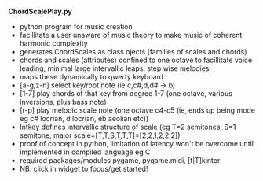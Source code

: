 **ChordScalePlay.py**
* python program for music creation 
* facillitate a user unaware of music theory to make music of coherent harmonic complexity
* generates ChordScales as class ojects (families of scales and chords) 
* chords and scales (attributes) confined to one octave to facillitate voice leading, minimal large intervallic leaps, step wise melodies
* maps these dynamically to qwerty keyboard
* [a-g,z-n] select key/root note (ie c,c#,d,d# -> b)
* [1-7] play chords of that key from degree 1-7 (one octave, various inversions, plus bass note)
* [r-p] play melodic scale note (one octave c4-c5 (ie, ends up being mode eg c# locrian, d locrian, eb aeolian etc))
* Intkey defines intervallic structure of scale (eg T=2 semitones, S=1 semitone, major scale=[T,T,S,T,T,T]=[2,2,1,2,2,2])
* proof of concept in python, limitation of latency won't be overcome until implemented in compiled language eg C
* required packages/modules pygame, pygame.midi, [t|T]kinter
* NB: click in widget to focus/get started!

